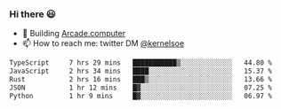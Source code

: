### Hi there 😃

- 🔨 Building [Arcade.computer](https://arcade.computer)
- 📫 How to reach me: twitter DM [@kernelsoe](https://twitter.com/kernelsoe)

<!--START_SECTION:waka-->

```txt
TypeScript     7 hrs 29 mins   ███████████▒░░░░░░░░░░░░░   44.80 %
JavaScript     2 hrs 34 mins   ████░░░░░░░░░░░░░░░░░░░░░   15.37 %
Rust           2 hrs 16 mins   ███▒░░░░░░░░░░░░░░░░░░░░░   13.66 %
JSON           1 hr 12 mins    █▓░░░░░░░░░░░░░░░░░░░░░░░   07.25 %
Python         1 hr 9 mins     █▓░░░░░░░░░░░░░░░░░░░░░░░   06.97 %
```

<!--END_SECTION:waka-->
